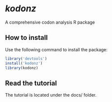 # _kodonz_
A comprehensive codon analysis R package

## How to install
Use the following command to install the package:
```R
library('devtools')
install('kodonz')
library(kodonz)
```
## Read the tutorial
The tutorial is located under the docs/ folder. 
